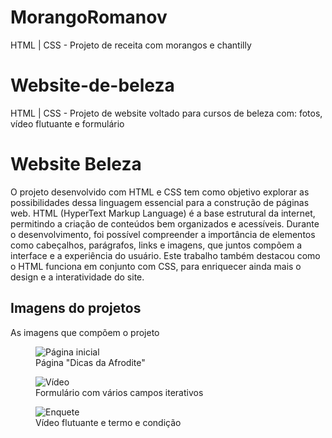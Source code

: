# MorangoRomanov
HTML | CSS - Projeto de receita com morangos e chantilly
# Website-de-beleza
HTML | CSS - Projeto de website voltado para cursos de beleza com: fotos, vídeo flutuante e formulário
<!DOCTYPE html>
<html lang="en">
   <head>
   <body>
 <meta charset="utf-8">
 <meta name="viewport" content="width=device-width, initial-scale=1.0">
<title>Projeto</title>
       </head>
    </body>
    <body>
    <h1>Website Beleza</h1>
    <p>O projeto desenvolvido com HTML e CSS tem como objetivo explorar as possibilidades dessa linguagem essencial para a construção de páginas web. HTML (HyperText Markup Language) é a base estrutural da internet, permitindo a criação de conteúdos bem organizados e acessíveis. Durante o desenvolvimento, foi possível compreender a importância de elementos como cabeçalhos, parágrafos, links e imagens, que juntos compõem a interface e a experiência do usuário. Este trabalho também destacou como o HTML funciona em conjunto com CSS, para enriquecer ainda mais o design e a interatividade do site.</p>
        <h2>Imagens do projetos</h2>
          <p>As imagens que compõem o projeto</p>
  <figure>
<img src="https://raw.githubusercontent.com/sbr-rodrigues/Website-de-beleza/refs/heads/main/Portif%C3%B3lio%20-%20Beleza%20(1).png" alt="Página inicial "></a>
<figcaption>Página "Dicas da Afrodite"</figcaption>
   </figure>
 <figure>
   <img src="https://raw.githubusercontent.com/sbr-rodrigues/Website-de-beleza/refs/heads/main/Portif%C3%B3lio%20-%20Beleza%20(2).png" alt="Vídeo"></a>
    <figcaption>Formulário com vários campos iterativos</figcaption>
      </figure>
       <figure>
   <img src="https://raw.githubusercontent.com/sbr-rodrigues/Website-de-beleza/refs/heads/main/Portif%C3%B3lio%20-%20Beleza%20(3).png" alt="Enquete"></a>
    <figcaption>Vídeo flutuante e termo e condição</figcaption>
      </figure>
     </body>
    </html>
